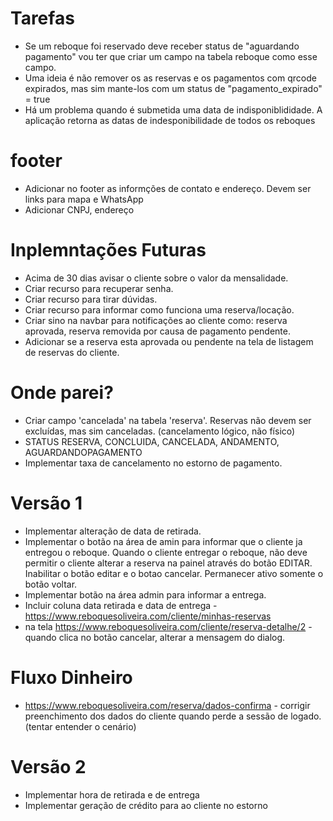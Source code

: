


# Tarefas
* Se um reboque foi reservado deve receber status de "aguardando pagamento" vou ter que criar 
um campo na tabela reboque como esse campo.
* Uma ideia é não remover os as reservas e os pagamentos com qrcode expirados, mas sim mante-los
com um status de "pagamento_expirado" = true
* Há um problema quando é submetida uma data de indisponiblididade. A aplicação retorna as datas
de indesponibilidade de todos os reboques


# footer
* Adicionar no footer as informções de contato e endereço. Devem ser links para mapa e WhatsApp
* Adicionar CNPJ, endereço

# Inplemntações Futuras
* Acima de 30 dias avisar o cliente sobre o valor da mensalidade.
* Criar recurso para recuperar senha.
* Criar recurso para tirar dúvidas.
* Criar recurso para informar como funciona uma reserva/locação.
* Criar sino na navbar para notificações ao cliente como: reserva aprovada, reserva removida por causa
    de pagamento pendente.
* Adicionar  se a reserva esta aprovada ou pendente na tela de listagem de reservas do cliente.


# Onde parei?
* Criar campo 'cancelada' na tabela 'reserva'. Reservas não devem ser excluídas, mas sim canceladas. (cancelamento  lógico, não físico)
* STATUS RESERVA, CONCLUIDA, CANCELADA, ANDAMENTO, AGUARDANDOPAGAMENTO
* Implementar taxa de cancelamento no estorno de pagamento.


# Versão 1
* Implementar alteração de data de retirada.
* Implementar o botão na área de amin para informar que o cliente ja entregou o reboque. Quando o cliente entregar o reboque, não deve permitir o cliente alterar a reserva na painel através do botão EDITAR. Inabilitar o botão editar e o botao cancelar. Permanecer ativo somente o botão voltar.
* Implementar botão na área admin para informar a entrega.
* Incluir coluna data retirada e data de entrega -  https://www.reboquesoliveira.com/cliente/minhas-reservas
* na tela https://www.reboquesoliveira.com/cliente/reserva-detalhe/2 - quando clica no botão cancelar, alterar a mensagem do dialog.

# Fluxo Dinheiro
* https://www.reboquesoliveira.com/reserva/dados-confirma - corrigir preenchimento dos dados do cliente quando perde a sessão de logado. (tentar entender o cenário)



# Versão 2
* Implementar hora de retirada e de entrega
* Implementar geração de crédito para ao cliente no estorno
